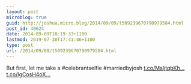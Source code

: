 ```yaml
---
layout: post
microblog: true
guid: http://joshua.micro.blog/2014/09/09/t509239670790979584.html
post_id: 40624
date: 2014-09-09T18:19:33+1100
lastmod: 2019-07-30T17:41:46+1100
type: post
url: /2014/09/09/t509239670790979584.html
---
```

But first, let me take a #celebrantselfie #marriedbyjosh [t.co/MaljtqbKh...](http://t.co/MaljtqbKhr) [t.co/IgCosH4oX...](http://t.co/IgCosH4oXT)
